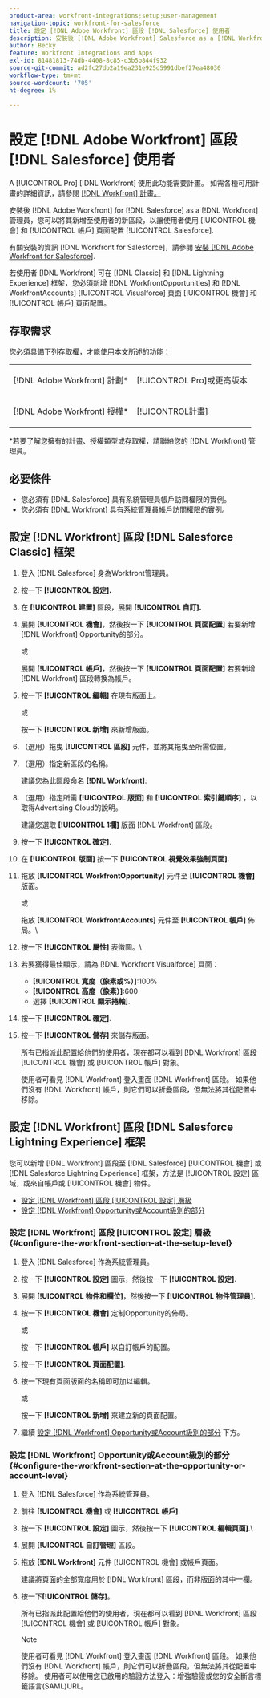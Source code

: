```yaml
---
product-area: workfront-integrations;setup;user-management
navigation-topic: workfront-for-salesforce
title: 設定 [!DNL Adobe Workfront] 區段 [!DNL Salesforce] 使用者
description: 安裝後 [!DNL Adobe Workfront] Salesforce as a [!DNL Workfront] 管理員，您可以在Salesforce的「機會」和「帳戶」頁面配置中將其添加到新區段中，使用戶可以使用它。
author: Becky
feature: Workfront Integrations and Apps
exl-id: 81481813-74db-4408-8c85-c3b5b844f932
source-git-commit: ad2fc27db2a19ea231e925d5991dbef27ea48030
workflow-type: tm+mt
source-wordcount: '705'
ht-degree: 1%

---
```


# 設定 [!DNL Adobe Workfront] 區段 [!DNL Salesforce] 使用者

A [!UICONTROL Pro] [!DNL Workfront] 使用此功能需要計畫。 如需各種可用計畫的詳細資訊，請參閱 [[!DNL Workfront] 計畫。](https://www.workfront.com/plans)

安裝後 [!DNL Adobe Workfront] for [!DNL Salesforce] as a [!DNL Workfront] 管理員，您可以將其新增至使用者的新區段，以讓使用者使用 [!UICONTROL 機會] 和 [!UICONTROL 帳戶]
頁面配置 [!UICONTROL Salesforce].

有關安裝的資訊 [!DNL Workfront for Salesforce]，請參閱 [安裝 [!DNL Adobe Workfront for Salesforce]](../../workfront-integrations-and-apps/using-workfront-with-salesforce/install-workfront-for-salesforce.md).

若使用者 [!DNL Workfront] 可在 [!DNL Classic] 和 [!DNL Lightning Experience] 框架，您必須新增 [!DNL WorkfrontOpportunities] 和 [!DNL WorkfrontAccounts] [!UICONTROL Visualforce] 頁面 [!UICONTROL 機會] 和 [!UICONTROL 帳戶] 頁面配置。

## 存取需求

您必須具備下列存取權，才能使用本文所述的功能：

<table style="table-layout:auto"> 
 <col> 
 <col> 
 <tbody> 
  <tr> 
   <td role="rowheader">[!DNL Adobe Workfront] 計劃*</td> 
   <td> <p>[!UICONTROL Pro]或更高版本</p> </td> 
  </tr> 
  <tr> 
   <td role="rowheader">[!DNL Adobe Workfront] 授權*</td> 
   <td> <p>[!UICONTROL計畫]</p> </td> 
  </tr> 
 </tbody> 
</table>

&#42;若要了解您擁有的計畫、授權類型或存取權，請聯絡您的 [!DNL Workfront] 管理員。

## 必要條件

* 您必須有 [!DNL Salesforce] 具有系統管理員帳戶訪問權限的實例。
* 您必須有 [!DNL Workfront] 具有系統管理員帳戶訪問權限的實例。

## 設定 [!DNL Workfront] 區段 [!DNL Salesforce Classic] 框架

1. 登入 [!DNL Salesforce] 身為Workfront管理員。
1. 按一下 **[!UICONTROL 設定].**
1. 在 **[!UICONTROL 建置]** 區段，展開 **[!UICONTROL 自訂].**

1. 展開 **[!UICONTROL 機會]**，然後按一下 **[!UICONTROL 頁面配置]** 若要新增 [!DNL Workfront] Opportunity的部分。

   或

   展開 **[!UICONTROL 帳戶]**，然後按一下 **[!UICONTROL 頁面配置]** 若要新增 [!DNL Workfront] 區段轉換為帳戶。

1. 按一下 **[!UICONTROL 編輯]** 在現有版面上。

   或

   按一下 **[!UICONTROL 新增]** 來新增版面。

1. （選用）拖曳 **[!UICONTROL 區段]** 元件，並將其拖曳至所需位置。

1. （選用）指定新區段的名稱。

   建議您為此區段命名 **[!DNL Workfront]**.

1. （選用）指定所需 **[!UICONTROL 版面]** 和 **[!UICONTROL 索引鍵順序]** ，以取得Advertising Cloud的說明。

   建議您選取 **[!UICONTROL 1欄]** 版面 [!DNL Workfront] 區段。

1. 按一下 **[!UICONTROL 確定]**.
1. 在 **[!UICONTROL 版面]** 按一下 **[!UICONTROL 視覺效果強制頁面].**

1. 拖放 **[!UICONTROL WorkfrontOpportunity]** 元件至 **[!UICONTROL 機會]** 版面。

   或

   拖放 **[!UICONTROL WorkfrontAccounts]** 元件至  **[!UICONTROL 帳戶]** 佈局。\

1. 按一下 **[!UICONTROL 屬性]** 表徵圖。\

1. 若要獲得最佳顯示，請為 [!DNL Workfront Visualforce] 頁面：

   * **[!UICONTROL 寬度（像素或%）]**:100%
   * **[!UICONTROL 高度（像素）]**:600
   * 選擇 **[!UICONTROL 顯示捲軸]**.

1. 按一下 **[!UICONTROL 確定]**.
1. 按一下 **[!UICONTROL 儲存]** 來儲存版面。

   所有已指派此配置給他們的使用者，現在都可以看到 [!DNL Workfront] 區段 [!UICONTROL 機會] 或 [!UICONTROL 帳戶] 對象。

   使用者可看見 [!DNL Workfront] 登入畫面 [!DNL Workfront] 區段。 如果他們沒有 [!DNL Workfront] 帳戶，則它們可以折疊區段，但無法將其從配置中移除。

## 設定 [!DNL Workfront] 區段 [!DNL Salesforce Lightning Experience] 框架

您可以新增 [!DNL Workfront] 區段至 [!DNL Salesforce] [!UICONTROL 機會] 或 [!DNL Salesforce Lightning Experience] 框架，方法是 [!UICONTROL 設定] 區域，或來自帳戶或 [!UICONTROL 機會] 物件。

* [設定 [!DNL Workfront] 區段 [!UICONTROL 設定] 層級](#configure-the-workfront-section-at-the-setup-level-configure-the-workfront-section-at-the-setup-level)
* [設定 [!DNL Workfront] Opportunity或Account級別的部分](#configure-the-workfront-section-at-the-opportunity-or-account-level-configure-the-workfront-section-at-the-opportunity-or-account-level)

### 設定 [!DNL Workfront] 區段 [!UICONTROL 設定] 層級 {#configure-the-workfront-section-at-the-setup-level}

1. 登入 [!DNL Salesforce] 作為系統管理員。
1. 按一下 **[!UICONTROL 設定]** 圖示，然後按一下 **[!UICONTROL 設定]**.

1. 展開 **[!UICONTROL 物件和欄位]**，然後按一下 **[!UICONTROL 物件管理員]**.

1. 按一下 **[!UICONTROL 機會]** 定制Opportunity的佈局。

   或

   按一下 **[!UICONTROL 帳戶]** 以自訂帳戶的配置。

1. 按一下 **[!UICONTROL 頁面配置]**.
1. 按一下現有頁面版面的名稱即可加以編輯。

   或

   按一下 **[!UICONTROL 新增]** 來建立新的頁面配置。

1. 繼續 [設定 [!DNL Workfront] Opportunity或Account級別的部分](#configure-the-workfront-section-at-the-opportunity-or-account-level-configure-the-workfront-section-at-the-opportunity-or-account-level) 下方。

### 設定 [!DNL Workfront] Opportunity或Account級別的部分 {#configure-the-workfront-section-at-the-opportunity-or-account-level}

1. 登入 [!DNL Salesforce] 作為系統管理員。
1. 前往 **[!UICONTROL 機會]** 或 **[!UICONTROL 帳戶]**.

1. 按一下 **[!UICONTROL 設定]** 圖示，然後按一下 **[!UICONTROL 編輯頁面]**.\

1. 展開 **[!UICONTROL 自訂管理]** 區段。
1. 拖放 **[!DNL Workfront]** 元件 [!UICONTROL 機會] 或帳戶頁面。

   建議將頁面的全部寬度用於 [!DNL Workfront] 區段，而非版面的其中一欄。

1. 按一下&#x200B;**[!UICONTROL 儲存]**。

   所有已指派此配置給他們的使用者，現在都可以看到 [!DNL Workfront] 區段 [!UICONTROL 機會] 或 [!UICONTROL 帳戶] 對象。

   >[!NOTE]
   >
   >使用者可看見 [!DNL Workfront] 登入畫面 [!DNL Workfront] 區段。 如果他們沒有 [!DNL Workfront] 帳戶，則它們可以折疊區段，但無法將其從配置中移除。 使用者可以使用您已啟用的驗證方法登入：增強驗證或您的安全斷言標籤語言(SAML)URL。


